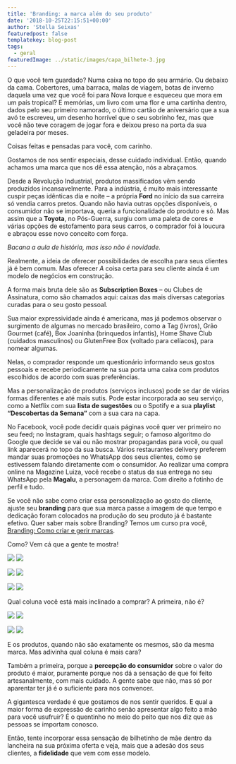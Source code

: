 ```yaml
---
title: 'Branding: a marca além do seu produto'
date: '2018-10-25T22:15:51+00:00'
author: 'Stella Seixas'
featuredpost: false
templatekey: blog-post
tags:
  - geral
featuredImage: ../static/images/capa_bilhete-3.jpg
---
```


O que você tem guardado? Numa caixa no topo do seu armário. Ou debaixo da cama. Cobertores, uma barraca, malas de viagem, botas de inverno daquela uma vez que você foi para Nova Iorque e esqueceu que mora em um país tropical? E memórias, um livro com uma flor e uma cartinha dentro, dados pelo seu primeiro namorado, o último cartão de aniversário que a sua avó te escreveu, um desenho horrível que o seu sobrinho fez, mas que você não teve coragem de jogar fora e deixou preso na porta da sua geladeira por meses.

Coisas feitas e pensadas para você, com carinho.

Gostamos de nos sentir especiais, desse cuidado individual. Então, quando achamos uma marca que nos dê essa atenção, nós a abraçamos.

Desde a Revolução Industrial, produtos massificados vêm sendo produzidos incansavelmente. Para a indústria, é muito mais interessante cuspir peças idênticas dia e noite – a própria **Ford** no início da sua carreira só vendia carros pretos. Quando não havia outras opções disponíveis, o consumidor não se importava, queria a funcionalidade do produto e só. Mas assim que a **Toyota**, no Pós-Guerra, surgiu com uma paleta de cores e várias opções de estofamento para seus carros, o comprador foi à loucura e abraçou esse novo conceito com força.

_Bacana a aula de história, mas isso não é novidade._

Realmente, a ideia de oferecer possibilidades de escolha para seus clientes já é bem comum. Mas oferecer _A_ coisa certa para seu cliente ainda é um modelo de negócios em construção.

A forma mais bruta dele são as **Subscription Boxes** – ou Clubes de Assinatura, como são chamados aqui: caixas das mais diversas categorias curadas para o seu gosto pessoal.

Sua maior expressividade ainda é americana, mas já podemos observar o surgimento de algumas no mercado brasileiro, como a Tag (livros), Grão Gourmet (café), Box Joaninha (brinquedos infantis), Home Shave Club (cuidados masculinos) ou GlutenFree Box (voltado para celíacos), para nomear algumas.

Nelas, o comprador responde um questionário informando seus gostos pessoais e recebe periodicamente na sua porta uma caixa com produtos escolhidos de acordo com suas preferências.

Mas a personalização de produtos (serviços inclusos) pode se dar de várias formas diferentes e até mais sutis. Pode estar incorporada ao seu serviço, como a Netflix com sua **lista de sugestões** ou o Spotify e a sua **playlist “Descobertas da Semana”** com a sua cara na capa.

No Facebook, você pode decidir quais páginas você quer ver primeiro no seu feed; no Instagram, quais hashtags seguir; o famoso algoritmo do Google que decide se vai ou não mostrar propagandas para você, ou qual link aparecerá no topo da sua busca. Vários restaurantes delivery preferem mandar suas promoções no WhatsApp dos seus clientes, como se estivessem falando diretamente com o consumidor. Ao realizar uma compra online na Magazine Luiza, você recebe o status da sua entrega no seu WhatsApp pela **Magalu**, a personagem da marca. Com direito a fotinho de perfil e tudo.

Se você não sabe como criar essa personalização ao gosto do cliente, ajuste seu **branding** para que sua marca passe a imagem de que tempo e dedicação foram colocados na produção do seu produto já é bastante efetivo. Quer saber mais sobre Branding? Temos um curso pra você, [Branding: Como criar e gerir marcas](https://descola.org/curso/branding).

Como? Vem cá que a gente te mostra!

![](https://descola.org/drops/wp-content/uploads/2018/10/geleia-de-morango-queensberry-finas-320g_159517217_7896214532504-300x300.jpg) ![](https://descola.org/drops/wp-content/uploads/2018/10/geleia-morango-queensberry-300x300.jpg)

![](https://descola.org/drops/wp-content/uploads/2018/10/9781435146198_p0_v9_s550x406-202x300.jpg) ![](https://descola.org/drops/wp-content/uploads/2018/10/2439-195x300.jpg)

![](https://descola.org/drops/wp-content/uploads/2018/10/1956_Refrigerante_Itubaina_Retro_355_ml-150x300.jpg) ![](https://descola.org/drops/wp-content/uploads/2018/10/2017-09-01-09-58-13-0300-220x300.jpg)

Qual coluna você está mais inclinado a comprar? A primeira, não é?

![](https://descola.org/drops/wp-content/uploads/2018/10/459488-300x300.jpg) ![](https://descola.org/drops/wp-content/uploads/2018/10/00042218-300x300.jpg)

![](https://descola.org/drops/wp-content/uploads/2018/10/caneca_esmaltada_branca_lisa_150_ml_838_1_20180629155917-300x300.jpg) ![](https://descola.org/drops/wp-content/uploads/2018/10/download.jpg)

E os produtos, quando não são exatamente os mesmos, são da mesma marca. Mas adivinha qual coluna é mais cara?

Também a primeira, porque a **percepção do consumidor** sobre o valor do produto é maior, puramente porque nos dá a sensação de que foi feito artesanalmente, com mais cuidado. A gente sabe que não, mas só por aparentar ter já é o suficiente para nos convencer.

A gigantesca verdade é que gostamos de nos sentir queridos. E qual a maior forma de expressão de carinho senão apresentar algo feito a mão para você usufruir? É o quentinho no meio do peito que nos diz que as pessoas se importam conosco.

Então, tente incorporar essa sensação de bilhetinho de mãe dentro da lancheira na sua próxima oferta e veja, mais que a adesão dos seus clientes, a **fidelidade** que vem com esse modelo.
